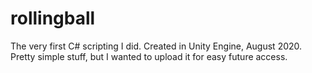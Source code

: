 # rollingball
The very first C# scripting I did. Created in Unity Engine, August 2020.
Pretty simple stuff, but I wanted to upload it for easy future access.
